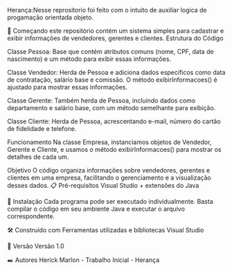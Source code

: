 Herança:Nesse reprositorio foi feito com o intuito de auxiliar logica de progamação orientada objeto.

🚀 Começando este repositório contém um sistema simples para cadastrar e exibir informações de vendedores, gerentes e clientes.
Estrutura do Código

Classe Pessoa: Base que contém atributos comuns (nome, CPF, data de nascimento) e um método para exibir essas informações.

Classe Vendedor: Herda de Pessoa e adiciona dados específicos como data de contratação, salário base e comissão. O método exibirInformacoes() é ajustado para mostrar essas informações.

Classe Gerente: Também herda de Pessoa, incluindo dados como departamento e salário base, com um método semelhante para exibição.

Classe Cliente: Herda de Pessoa, acrescentando e-mail, número do cartão de fidelidade e telefone.

Funcionamento
Na classe Empresa, instanciamos objetos de Vendedor, Gerente e Cliente, e usamos o método exibirInformacoes() para mostrar os detalhes de cada um.

Objetivo
O código organiza informações sobre vendedores, gerentes e clientes em uma empresa, facilitando o gerenciamento e a visualização desses dados.
📋 Pré-requisitos Visual Studio + extensões do Java

🔧 Instalação Cada programa pode ser executado individualmente. Basta compilar o código em seu ambiente Java e executar o arquivo correspondente.

🛠️ Construído com Ferramentas utilizadas e bibliotecas Visual Studio

📌 Versão Versão 1.0

✒️ Autores Herick Marlon - Trabalho Inicial - Herança
